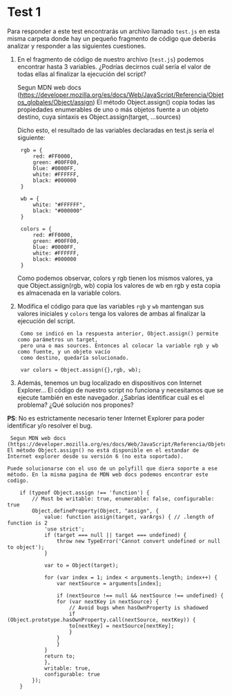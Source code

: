 # Test 1

Para responder a este test encontrarás un archivo llamado `test.js` en esta 
misma carpeta donde hay un pequeño fragmento de código que deberás analizar 
y responder a las siguientes cuestiones. 

1. En el fragmento de código de nuestro archivo (`test.js`) podemos encontrar
 hasta 3 variables. ¿Podrías decirnos cuál sería el valor de todas ellas al 
 finalizar la ejecución del script?

   Segun MDN web docs (https://developer.mozilla.org/es/docs/Web/JavaScript/Referencia/Objetos_globales/Object/assign) El método Object.assign() copia todas las propiedades enumerables de uno o más objetos fuente a un objeto destino, cuya sintaxis es Object.assign(target, ...sources)

    Dicho esto, el resultado de las variables declaradas en test.js sería el siguiente:

        rgb = {
            red: #FF0000,
            green: #00FF00,
            blue: #0000FF,
            white: #FFFFFF,
            black: #000000
        }

        wb = {
            white: "#FFFFFF",
            black: "#000000"
        }

        colors = {
            red: #FF0000,
            green: #00FF00,
            blue: #0000FF,
            white: #FFFFFF,
            black: #000000
        }

    Como podemos observar, colors y rgb tienen los mismos valores, ya que Object.assign(rgb, wb) 
    copia los valores de wb en rgb y esta copia es almacenada en la variable colors.

2. Modifica el código para que las variables `rgb` y `wb` mantengan sus valores 
iniciales y `colors` tenga los valores de ambas al finalizar la ejecución del 
script.

        Como se indicó en la respuesta anterior, Object.assign() permite como parámetros un target, 
        pero una o mas sources. Entonces al colocar la variable rgb y wb como fuente, y un objeto vacío
        como destino, quedaría solucionado.

        var colors = Object.assign({},rgb, wb);


3. Además, tenemos un bug localizado en dispositivos con Internet Explorer… 
El código de nuestro script no funciona y necesitamos que se ejecute también 
en este navegador. ¿Sabrías identificar cuál es el problema? ¿Qué solución nos
 propones?

**PS**: No es estrictamente necesario tener Internet Explorer para poder identificar y/o resolver el bug. 

     Segun MDN web docs (https://developer.mozilla.org/es/docs/Web/JavaScript/Referencia/Objetos_globales/Object/assign) El método Object.assign() no está disponible en el estandar de Internet explorer desde su versión 6 (no esta soportado).

    Puede solucionarse con el uso de un polyfill que diera soporte a ese método. En la misma pagina de MDN web docs podemos encontrar este codigo.

        if (typeof Object.assign !== 'function') {
            // Must be writable: true, enumerable: false, configurable: true
            Object.defineProperty(Object, "assign", {
                value: function assign(target, varArgs) { // .length of function is 2
                'use strict';
                if (target === null || target === undefined) {
                    throw new TypeError('Cannot convert undefined or null to object');
                }

                var to = Object(target);

                for (var index = 1; index < arguments.length; index++) {
                    var nextSource = arguments[index];

                    if (nextSource !== null && nextSource !== undefined) { 
                    for (var nextKey in nextSource) {
                        // Avoid bugs when hasOwnProperty is shadowed
                        if (Object.prototype.hasOwnProperty.call(nextSource, nextKey)) {
                        to[nextKey] = nextSource[nextKey];
                        }
                    }
                    }
                }
                return to;
                },
                writable: true,
                configurable: true
            });
        }